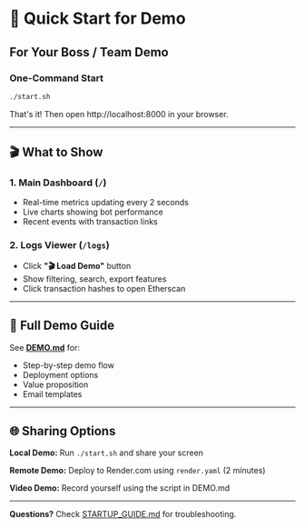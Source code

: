 # 🚀 Quick Start for Demo

## For Your Boss / Team Demo

### One-Command Start

```bash
./start.sh
```

That's it! Then open http://localhost:8000 in your browser.

---

## 🎬 What to Show

### 1. Main Dashboard (`/`)
- Real-time metrics updating every 2 seconds
- Live charts showing bot performance
- Recent events with transaction links

### 2. Logs Viewer (`/logs`)
- Click **"🎬 Load Demo"** button
- Show filtering, search, export features
- Click transaction hashes to open Etherscan

---

## 📖 Full Demo Guide

See **[DEMO.md](DEMO.md)** for:
- Step-by-step demo flow
- Deployment options
- Value proposition
- Email templates

---

## 🌐 Sharing Options

**Local Demo:** Run `./start.sh` and share your screen

**Remote Demo:** Deploy to Render.com using `render.yaml` (2 minutes)

**Video Demo:** Record yourself using the script in DEMO.md

---

**Questions?** Check [STARTUP_GUIDE.md](STARTUP_GUIDE.md) for troubleshooting.
